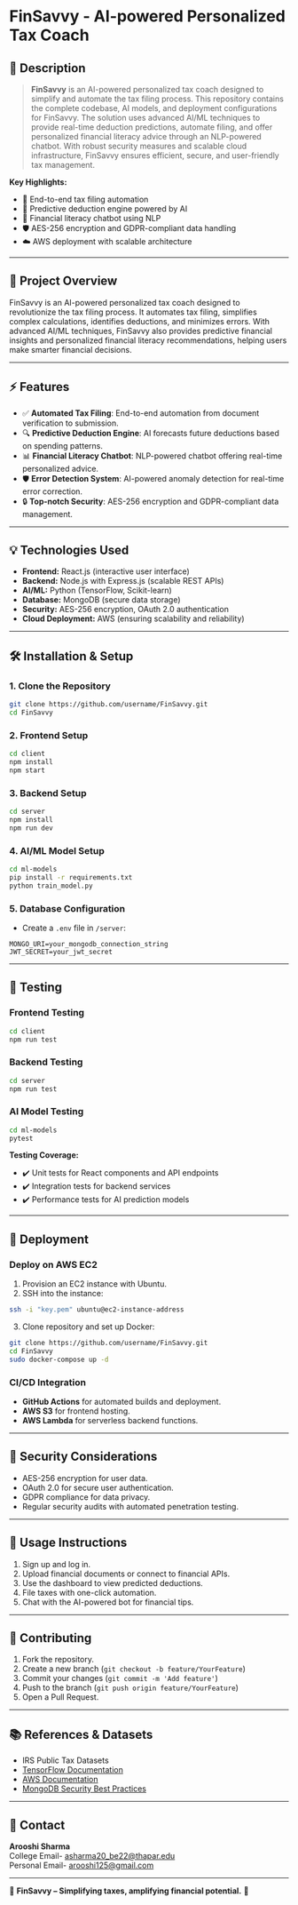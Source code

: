 # FinSavvy - AI-powered Personalized Tax Coach

## 📝 **Description**

> **FinSavvy** is an AI-powered personalized tax coach designed to simplify and automate the tax filing process. This repository contains the complete codebase, AI models, and deployment configurations for FinSavvy. The solution uses advanced AI/ML techniques to provide real-time deduction predictions, automate filing, and offer personalized financial literacy advice through an NLP-powered chatbot. With robust security measures and scalable cloud infrastructure, FinSavvy ensures efficient, secure, and user-friendly tax management.

**Key Highlights:**
- 🌟 End-to-end tax filing automation
- 🔮 Predictive deduction engine powered by AI
- 🤖 Financial literacy chatbot using NLP
- 🛡️ AES-256 encryption and GDPR-compliant data handling
- ☁️ AWS deployment with scalable architecture

---

## 📜 **Project Overview**
FinSavvy is an AI-powered personalized tax coach designed to revolutionize the tax filing process. It automates tax filing, simplifies complex calculations, identifies deductions, and minimizes errors. With advanced AI/ML techniques, FinSavvy also provides predictive financial insights and personalized financial literacy recommendations, helping users make smarter financial decisions.

---

## ⚡️ **Features**
- ✅ **Automated Tax Filing**: End-to-end automation from document verification to submission.
- 🔍 **Predictive Deduction Engine**: AI forecasts future deductions based on spending patterns.
- 📊 **Financial Literacy Chatbot**: NLP-powered chatbot offering real-time personalized advice.
- 🛡️ **Error Detection System**: AI-powered anomaly detection for real-time error correction.
- 🔒 **Top-notch Security**: AES-256 encryption and GDPR-compliant data management.

---

## 💡 **Technologies Used**
- **Frontend:** React.js (interactive user interface)
- **Backend:** Node.js with Express.js (scalable REST APIs)
- **AI/ML:** Python (TensorFlow, Scikit-learn)
- **Database:** MongoDB (secure data storage)
- **Security:** AES-256 encryption, OAuth 2.0 authentication
- **Cloud Deployment:** AWS (ensuring scalability and reliability)

---

## 🛠️ **Installation & Setup**

### 1. **Clone the Repository**
```bash
git clone https://github.com/username/FinSavvy.git
cd FinSavvy
```

### 2. **Frontend Setup**
```bash
cd client
npm install
npm start
```

### 3. **Backend Setup**
```bash
cd server
npm install
npm run dev
```

### 4. **AI/ML Model Setup**
```bash
cd ml-models
pip install -r requirements.txt
python train_model.py
```

### 5. **Database Configuration**
- Create a `.env` file in `/server`:
```plaintext
MONGO_URI=your_mongodb_connection_string
JWT_SECRET=your_jwt_secret
```

---

## 🧪 **Testing**

### **Frontend Testing**
```bash
cd client
npm run test
```

### **Backend Testing**
```bash
cd server
npm run test
```

### **AI Model Testing**
```bash
cd ml-models
pytest
```

**Testing Coverage:**
- ✔️ Unit tests for React components and API endpoints
- ✔️ Integration tests for backend services
- ✔️ Performance tests for AI prediction models

---

## 🚀 **Deployment**

### **Deploy on AWS EC2**
1. Provision an EC2 instance with Ubuntu.
2. SSH into the instance:
```bash
ssh -i "key.pem" ubuntu@ec2-instance-address
```
3. Clone repository and set up Docker:
```bash
git clone https://github.com/username/FinSavvy.git
cd FinSavvy
sudo docker-compose up -d
```

### **CI/CD Integration**
- **GitHub Actions** for automated builds and deployment.
- **AWS S3** for frontend hosting.
- **AWS Lambda** for serverless backend functions.

---

## 🔐 **Security Considerations**
- AES-256 encryption for user data.
- OAuth 2.0 for secure user authentication.
- GDPR compliance for data privacy.
- Regular security audits with automated penetration testing.

---

## 🌟 **Usage Instructions**
1. Sign up and log in.
2. Upload financial documents or connect to financial APIs.
3. Use the dashboard to view predicted deductions.
4. File taxes with one-click automation.
5. Chat with the AI-powered bot for financial tips.

---

## 📝 **Contributing**
1. Fork the repository.
2. Create a new branch (`git checkout -b feature/YourFeature`)
3. Commit your changes (`git commit -m 'Add feature'`)
4. Push to the branch (`git push origin feature/YourFeature`)
5. Open a Pull Request.

---

## 📚 **References & Datasets**
- IRS Public Tax Datasets
- [TensorFlow Documentation](https://www.tensorflow.org/)
- [AWS Documentation](https://aws.amazon.com/documentation/)
- [MongoDB Security Best Practices](https://www.mongodb.com/security)

---

## 🎯 **Contact**
**Arooshi Sharma**  
College Email- asharma20_be22@thapar.edu  
Personal Email- arooshi125@gmail.com

---

🚀 **FinSavvy – Simplifying taxes, amplifying financial potential.** 🌟

